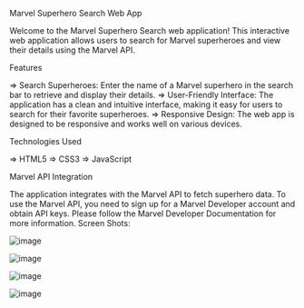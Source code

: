 Marvel Superhero Search Web App

Welcome to the Marvel Superhero Search web application! This interactive web application allows users to search for Marvel superheroes and view their details using the Marvel API.


Features

=> Search Superheroes: Enter the name of a Marvel superhero in the search bar to retrieve and display their details.
=> User-Friendly Interface: The application has a clean and intuitive interface, making it easy for users to search for their favorite superheroes.
=> Responsive Design: The web app is designed to be responsive and works well on various devices.

Technologies Used

=> HTML5
=> CSS3
=> JavaScript


Marvel API Integration

The application integrates with the Marvel API to fetch superhero data. To use the Marvel API, you need to sign up for a Marvel Developer account and obtain API keys. Please follow the Marvel Developer Documentation for more information.
Screen Shots:


![image](https://github.com/pajithpsap/Marvel-Super-Hero-Hunter/assets/146526483/d48a4cd1-7370-4ed0-aafa-e369b4f47897)

![image](https://github.com/pajithpsap/Marvel-Super-Hero-Hunter/assets/146526483/543c5a17-364e-447a-b975-954eb4d63e68)

![image](https://github.com/pajithpsap/Marvel-Super-Hero-Hunter/assets/146526483/f6106edd-9d9f-43ea-8b32-33aa010ef6fe)

![image](https://github.com/pajithpsap/Marvel-Super-Hero-Hunter/assets/146526483/a60c2082-782f-43a6-80b1-c23e5b1261bd)
